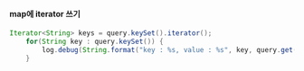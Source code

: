 #### map에 iterator 쓰기
```java
Iterator<String> keys = query.keySet().iterator();
    for(String key : query.keySet()) {
        log.debug(String.format("key : %s, value : %s", key, query.get(key)));
    }
```